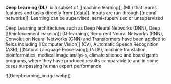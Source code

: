 **Deep Learning (DL)**  is a subset of [[machine learning]] (ML) that learns features and tasks directly from [[data]]. Inputs are run through [[neural networks]]. Learning can be supervised, semi-supervised or unsupervised

Deep Learning architectures such as Deep Neural Networks (DNN), Deep [[Reinforcement learning]] (Q-learning), Recurrent Neural Networks (RNN), Convolution Neural Networks (CNN) and Transformers have been applied to fields including [[Computer Vision]] (CV), Automatic Speech Recognition (ASR), [[Natural Language Processing]] (NLP), machine translation, bioinformatics, medical image analysis, climate science and board game programs, where they have produced results comparable to and in some cases surpassing human expert performance

![[DeepLearning_image.webp]]